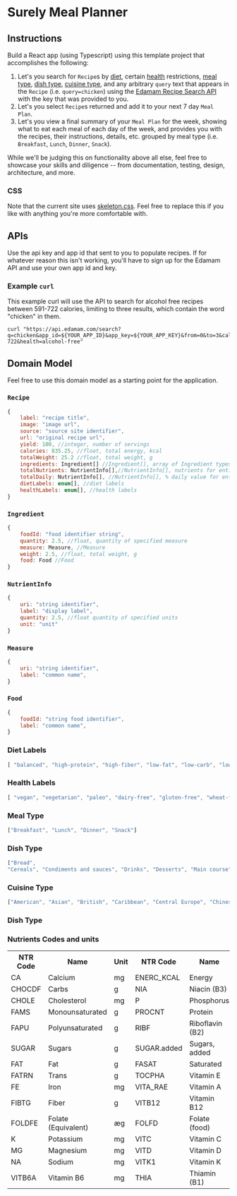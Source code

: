 # Surely Meal Planner

## Instructions

Build a React app (using Typescript) using this template project that accomplishes the following:

1. Let's you search for `Recipe`s by [diet](#diets), certain [health](#health) restrictions, [meal type](#meal_type), [dish type](#dish_type), [cuisine type](#cuisine_type), and any arbitrary `query` text that appears in the `Recipe` (i.e. `query=chicken`) using the [Edamam Recipe Search API](https://developer.edamam.com/edamam-docs-recipe-api) with the key that was provided to you.
1. Let's you select `Recipe`s returned and add it to your next 7 day `Meal Plan`.
1. Let's you view a final summary of your `Meal Plan` for the week, showing what to eat each meal of each day of the week, and provides you with the recipes, their instructions, details, etc. grouped by meal type (i.e. `Breakfast`, `Lunch`, `Dinner`, `Snack`).

While we'll be judging this on functionality above all else, feel free to showcase your skills and diligence -- from documentation, testing, design, architecture, and more.

### CSS

Note that the current site uses [skeleton.css](http://getskeleton.com). Feel free to replace this if you like with anything you're more comfortable with.

## APIs
Use the api key and app id that sent to you to populate recipes. If for whatever reason this isn't working, you'll have to sign up for the Edamam API and use your own app id and key.

### Example `curl`

This example curl will use the API to search for alcohol free recipes between 591-722 calories, limiting to three results, which contain the word "chicken" in them.

~~~shell
curl "https://api.edamam.com/search?q=chicken&app_id=${YOUR_APP_ID}&app_key=${YOUR_APP_KEY}&from=0&to=3&calories=591-722&health=alcohol-free"
~~~

## Domain Model

Feel free to use this domain model as a starting point for the application.

### `Recipe` 

~~~javascript
{ 
    label: "recipe title",
    image: "image url",
    source: "source site identifier",
    url: "original recipe url",
    yield: 100, //integer, number of servings
    calories: 835.25, //float, total energy, kcal
    totalWeight: 25.2 //float, total weight, g
    ingredients: Ingredient[] //Ingredient[], array of Ingredient types
    totalNutrients: NutrientInfo[],//NutrientInfo[], nutrients for entire recipe
    totalDaily: NutrientInfo[], //NutrientInfo[], % daily value for entire recipe 
    dietLabels: enum[], //diet labels
    healthLabels: enum[], //health labels 
}
~~~

### `Ingredient`

~~~javascript
{ 
    foodId: "food identifier string",
    quantity: 2.5, //float, quantity of specified measure
    measure: Measure, //Measure
    weight: 2.5, //float, total weight, g
    food: Food //Food
}
~~~


### `NutrientInfo`

~~~javascript
{ 
    uri: "string identifier",
    label: "display label",
    quantity: 2.5, //float quantity of specified units
    unit: "unit"
}
~~~

### `Measure`

~~~javascript
{ 
    uri: "string identifier",
    label: "common name",
}
~~~

### `Food`

~~~javascript
{ 
    foodId: "string food identifier",
    label: "common name",
}
~~~


### <a name="diets"></a> Diet Labels 

~~~javascript
[ "balanced", "high-protein", "high-fiber", "low-fat", "low-carb", "low-sodium" ]
~~~



### <a name="health"></a> Health Labels 

~~~javascript
[ "vegan", "vegetarian", "paleo", "dairy-free", "gluten-free", "wheat-free", "fat-free", "low-sugar", "egg-free", "peanut-free", "tree-nut-free", "soy-free", "fish-free", "shellfish-free" ]
~~~

### <a name="meal_type"></a> Meal Type

~~~javascript
["Breakfast", "Lunch", "Dinner", "Snack"]
~~~

### <a name="dish_type"></a> Dish Type

~~~javascript
["Bread",
"Cereals", "Condiments and sauces", "Drinks", "Desserts", "Main course", "Pancake", "Preps", "Preserve", "Salad", "Sandwiches", "Side dish", "Soup", "Starter", "Sweets"]
~~~

### <a name="Cuisine Type"></a> Cuisine Type

~~~javascript
["American", "Asian", "British", "Caribbean", "Central Europe", "Chinese", "Eastern Europe", "French", "Indian", "Italian", "Japanese", "Kosher", "Mediterranean", "Mexican", "Middle Eastern", "Nordic", "South American", "South East Asian"]
~~~


### <a name="dish_type"></a> Dish Type

### Nutrients Codes and units
<table>
	<tbody><tr>
		<th><span>NTR</span> Code </th>
		<th>Name </th>
		<th>Unit </th>
		<th><span>NTR</span> Code </th>
		<th>Name </th>
		<th>Unit </th>
	</tr>
	<tr>
		<td> CA </td>
		<td> Calcium </td>
		<td> mg </td>
		<td> ENERC_KCAL </td>
		<td> Energy </td>
		<td> kcal </td>
	</tr>
	<tr>
		<td> <span>CHOCDF</span> </td>
		<td> Carbs </td>
		<td> g </td>
		<td> <span>NIA</span> </td>
		<td> Niacin (B3) </td>
		<td> mg </td>
	</tr>
	<tr>
		<td> <span>CHOLE</span> </td>
		<td> Cholesterol </td>
		<td> mg </td>
		<td> P </td>
		<td> Phosphorus </td>
		<td> mg </td>
	</tr>
	<tr>
		<td> <span>FAMS</span> </td>
		<td> Monounsaturated </td>
		<td> g </td>
		<td> <span>PROCNT</span> </td>
		<td> Protein </td>
		<td> g </td>
	</tr>
	<tr>
		<td> <span>FAPU</span> </td>
		<td> Polyunsaturated </td>
		<td> g </td>
		<td> <span>RIBF</span> </td>
		<td> Riboflavin (B2) </td>
		<td> mg </td>
	</tr>
	<tr>
		<td> <span>SUGAR</span> </td>
		<td> Sugars </td>
		<td> g </td>
		<td> <span>SUGAR</span>.added </td>
		<td> Sugars, added </td>
		<td> g </td>
	</tr>
	<tr>
		<td> <span>FAT</span> </td>
		<td> Fat </td>
		<td> g </td>
		<td> <span>FASAT</span> </td>
		<td> Saturated </td>
		<td> g </td>
	</tr>
	<tr>
		<td> <span>FATRN</span> </td>
		<td> Trans </td>
		<td> g </td>
		<td> <span>TOCPHA</span> </td>
		<td> Vitamin E </td>
		<td> mg </td>
	</tr>
	<tr>
		<td> FE </td>
		<td> Iron </td>
		<td> mg </td>
		<td> VITA_RAE </td>
		<td> Vitamin A </td>
		<td> æg </td>
	</tr>
	<tr>
		<td> <span>FIBTG</span> </td>
		<td> Fiber </td>
		<td> g </td>
		<td> VITB12 </td>
		<td> Vitamin B12 </td>
		<td> æg </td>
	</tr>
	<tr>
		<td> <span>FOLDFE</span> </td>
		<td> Folate (Equivalent) </td>
		<td> æg </td>
		<td> <span>FOLFD</span> </td>
		<td> Folate (food) </td>
		<td> æg </td>
	</tr>
	<tr>
		<td> K </td>
		<td> Potassium </td>
		<td> mg </td>
		<td> <span>VITC</span> </td>
		<td> Vitamin C </td>
		<td> mg </td>
	</tr>
	<tr>
		<td> MG </td>
		<td> Magnesium </td>
		<td> mg </td>
		<td> <span>VITD</span> </td>
		<td> Vitamin D </td>
		<td> æg </td>
	</tr>
	<tr>
		<td> NA </td>
		<td> Sodium </td>
		<td> mg </td>
		<td> VITK1 </td>
		<td> Vitamin K </td>
		<td> æg </td>
	</tr>
	<tr>
		<td> VITB6A </td>
		<td> Vitamin B6 </td>
		<td> mg </td>
		<td> <span>THIA</span> </td>
		<td> Thiamin (B1) </td>
		<td> mg </td>
	</tr>
</tbody></table>
